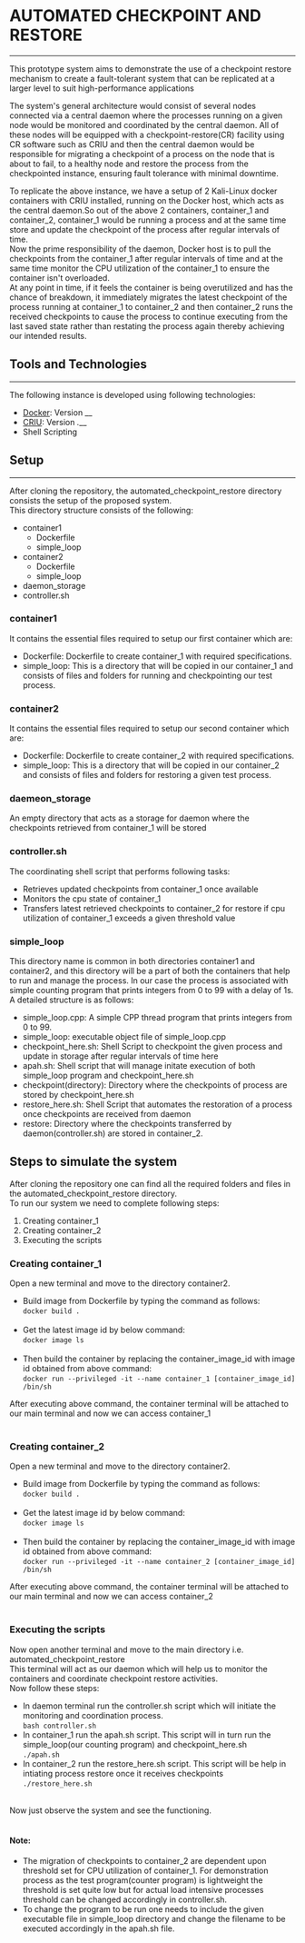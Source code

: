 # AUTOMATED CHECKPOINT AND RESTORE
***

This prototype system aims to demonstrate the use of a checkpoint restore mechanism to create a fault-tolerant system that can be replicated at a larger level to suit high-performance applications

The system's general architecture would consist of several nodes connected via a central daemon where the processes running on a given node would be monitored and coordinated by the central daemon. All of these nodes will be equipped with a checkpoint-restore(CR) facility using CR software such as CRIU and then the central daemon would be responsible for migrating a checkpoint of a process on the node that is about to fail, to a healthy node and restore the process from the checkpointed instance, ensuring fault tolerance with minimal downtime.

To replicate the above instance, we have a setup of 2 Kali-Linux docker containers with CRIU installed, running on the Docker host, which acts as the central daemon.So out of the above 2 containers, container_1 and container_2, container_1 would be running a process and at the same time store and update the checkpoint of the process after regular intervals of time.<br />
Now the prime responsibility of the daemon, Docker host is to pull the checkpoints from the container_1 after regular intervals of time and at the same time monitor the CPU utilization of the container_1 to ensure the container isn't overloaded.<br />
At any point in time, if it feels the container is being overutilized and has the chance of breakdown, it immediately migrates the latest checkpoint of the process running at container_1 to container_2 and then container_2 runs the received checkpoints to cause the process to continue executing from the last saved state rather than restating the process again thereby achieving our intended results.

## Tools and Technologies
***
The following instance is developed using following technologies:
* [Docker](https://docs.docker.com/engine/install/): Version __
* [CRIU](https://criu.org/Installation): Version _.___
* Shell Scripting

## Setup
***
After cloning the repository, the automated_checkpoint_restore directory consists the setup of the proposed system. <br />
This directory structure consists of the following:
* container1
  * Dockerfile
  * simple_loop 
* container2
  * Dockerfile
  * simple_loop 
* daemon_storage
* controller.sh

### container1
It contains the essential files required to setup our first container which are:
* Dockerfile: Dockerfile to create container_1 with required specifications.
* simple_loop: This is a directory that will be copied in our container_1 and consists of files and folders for running and checkpointing our test process.

### container2
It contains the essential files required to setup our second container which are:
* Dockerfile: Dockerfile to create container_2 with required specifications.
* simple_loop: This is a directory that will be copied in our container_2 and consists of files and folders for restoring a given test process.

### daemeon_storage
An empty directory that acts as a storage for daemon where the checkpoints retrieved from container_1 will be stored

### controller.sh
The coordinating shell script that performs following tasks:
* Retrieves updated checkpoints from container_1 once available
* Monitors the cpu state of container_1
* Transfers latest retrieved checkpoints to container_2 for restore if cpu utilization of container_1 exceeds a given threshold value

### simple_loop
This directory name is common in both directories container1 and container2, and this directory will be a part of both the containers that help to run and manage the process.
In our case the process is associated with simple counting program that prints integers from 0 to 99 with a delay of 1s.<br />
A detailed structure is as follows:
* simple_loop.cpp: A simple CPP thread program that prints integers from 0 to 99.
* simple_loop: executable object file of simple_loop.cpp
* checkpoint_here.sh: Shell Script to checkpoint the given process and update in storage after regular intervals of time here 
* apah.sh: Shell script that will manage initate execution of both simple_loop program and checkpoint_here.sh
* checkpoint(directory): Directory where the checkpoints of process are stored by checkpoint_here.sh
* restore_here.sh: Shell Script that automates the restoration of a process once checkpoints are received from daemon
* restore: Directory where the checkpoints transferred by daemon(controller.sh) are stored in container_2.

## Steps to simulate the system
After cloning the repository one can find all the required folders and files in the automated_checkpoint_restore directory.<br />
To run our system we need to complete following steps:
1. Creating container_1
2. Creating container_2
3. Executing the scripts

### Creating container_1<br />
Open a new terminal and move to the directory container2.
* Build image from Dockerfile by typing the command as follows:<br />
 `docker build .` <br /><br />
* Get the latest image id by below command:<br />
 `docker image ls`<br /><br />
* Then build the container by replacing the container_image_id with image id obtained from above command:<br />
 `docker run --privileged -it --name container_1 [container_image_id] /bin/sh`<br />

After executing above command, the container terminal will be attached to our main terminal and now we can access container_1
<br /><br />

### Creating container_2<br />
Open a new terminal and move to the directory container2.
* Build image from Dockerfile by typing the command as follows:<br />
 `docker build .` <br /><br />
* Get the latest image id by below command:<br />
 `docker image ls`<br /><br />
* Then build the container by replacing the container_image_id with image id obtained from above command:<br />
 `docker run --privileged -it --name container_2 [container_image_id] /bin/sh`<br />

After executing above command, the container terminal will be attached to our main terminal and now we can access container_2
<br /><br />

### Executing the scripts
Now open another terminal and move to the main directory i.e. automated_checkpoint_restore<br />
This terminal will act as our daemon which will help us to monitor the containers and coordinate checkpoint restore activities.<br />
Now follow these steps:
* In daemon terminal run the controller.sh script which will initiate the monitoring and coordination process.<br/>
 `bash controller.sh`<br/>
* In container_1 run the apah.sh script. This script will in turn run the simple_loop(our counting program) and checkpoint_here.sh<br/>
 `./apah.sh`
* In container_2 run the restore_here.sh script. This script will be help in intiating process restore once it receives checkpoints<br/>
 `./restore_here.sh`
<br />
Now just observe the system and see the functioning.<br />
<br />

#### Note:

* The migration of checkpoints to container_2 are dependent upon threshold set for CPU utilization of container_1. For demonstration process as the test program(counter program) is lightweight the threshold is set quite low but for actual load intensive processes threshold can be changed accordingly in controller.sh.<br />
* To change the program to be run one needs to include the given executable file in simple_loop directory and change the filename to be executed accordingly in the apah.sh file.



